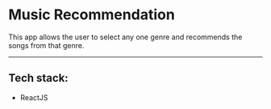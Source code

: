# Music Recommendation
This app allows the user to select any one genre and recommends the songs from that genre. 

---

## Tech stack:
* ReactJS
